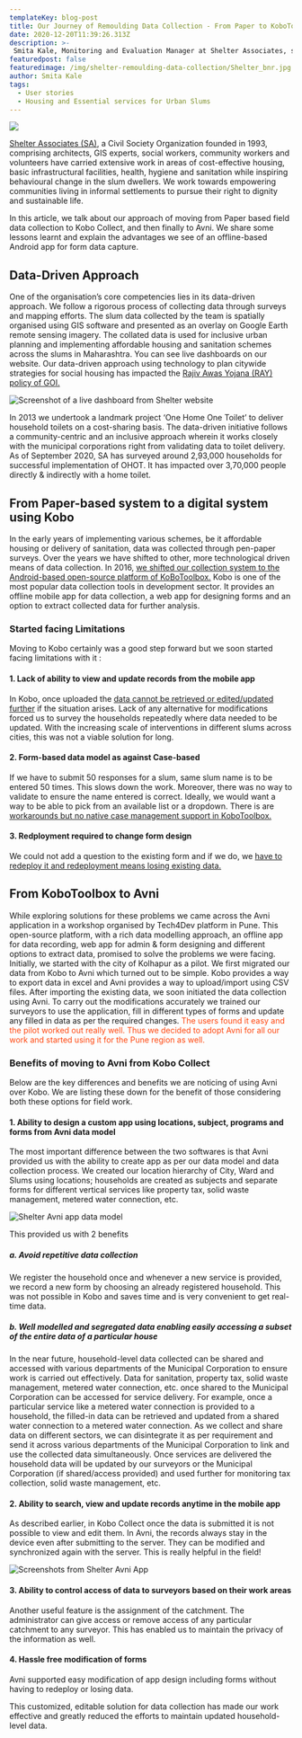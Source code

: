 ```yaml
---
templateKey: blog-post
title: Our Journey of Remoulding Data Collection - From Paper to KoboToolbox to Avni
date: 2020-12-20T11:39:26.313Z
description: >-
 Smita Kale, Monitoring and Evaluation Manager at Shelter Associates, shares about their journey of moving from Paper based data collection to digital systems, first using KoboToolbox and then to Avni.
featuredpost: false
featuredimage: /img/shelter-remoulding-data-collection/Shelter_bnr.jpg
author: Smita Kale
tags:
  - User stories
  - Housing and Essential services for Urban Slums
---
```

![](/img/shelter-remoulding-data-collection/Shelter_bnr.jpg)

<a href="http://shelter-associates.org/" target="_blank" rel="noopener noreferrer">Shelter Associates (SA)</a>, a Civil Society Organization founded in 1993, comprising architects, GIS experts, social workers, community workers and volunteers have carried extensive work in areas of cost-effective housing, basic infrastructural facilities, health, hygiene and sanitation while inspiring behavioural change in the slum dwellers. We work towards empowering communities living in informal settlements to pursue their right to dignity and sustainable life.

In this article, we talk about our approach of moving from Paper based field data collection to Kobo Collect, and then finally to Avni. We share some lessons learnt and explain the advantages we see of an offline-based Android app for form data capture.
 
## Data-Driven Approach
One of the organisation’s core competencies lies in its data-driven approach. We follow a rigorous process of collecting data through surveys and mapping efforts. The slum data collected by the team is spatially organised using GIS software and presented as an overlay on Google Earth remote sensing imagery. The collated data is used for inclusive urban planning and implementing affordable housing and sanitation schemes across the slums in Maharashtra. You can see live dashboards on our website. Our data-driven approach using technology to plan citywide strategies for social housing has impacted the <a href="http://shelter-associates.org/" target="_blank" rel="noopener noreferrer">Rajiv Awas Yojana (RAY) policy of GOI.</a>

![Screenshot of a live dashboard from Shelter website](/img/shelter-remoulding-data-collection/Shelter_kolhapur_dashboard_screenshot.png)

In 2013 we undertook a landmark project ‘One Home One Toilet’ to deliver household toilets on a cost-sharing basis. The data-driven initiative follows a community-centric and an inclusive approach wherein it works closely with the municipal corporations right from validating data to toilet delivery. As of September 2020, SA has surveyed around 2,93,000 households for successful implementation of OHOT. It has impacted over 3,70,000 people directly & indirectly with a home toilet.
 
## From Paper-based system to a digital system using Kobo
In the early years of implementing various schemes, be it affordable housing or delivery of sanitation, data was collected through pen-paper surveys. Over the years we have shifted to other, more technological driven means of data collection. In 2016, <a href="https://shelter-associates.org/blog/making-the-complex-simple-kobo-toolbox-improves-efficiency-in-data-collection/" target="_blank" rel="noopener noreferrer">we shifted our collection system to the Android-based open-source platform of KoBoToolbox.</a> Kobo is one of the most popular data collection tools in development sector. It provides an offline mobile app for data collection, a web app for designing forms and an option to extract collected data for further analysis.

### Started facing Limitations
Moving to Kobo certainly was a good step forward but we soon started facing limitations with it :
#### 1. Lack of ability to view and update records from the mobile app
In Kobo, once uploaded the <a href="https://community.kobotoolbox.org/t/update-an-already-submitted-record-on-a-mobile-client/1745" target="_blank" rel="noopener noreferrer">data cannot be retrieved or edited/updated further</a> if the situation arises. Lack of any alternative for modifications forced us to survey the households repeatedly where data needed to be updated. With the increasing scale of interventions in different slums across cities, this was not a viable solution for long.

#### 2. Form-based data model as against Case-based
If we have to submit 50 responses for a slum, same slum name is to be entered 50 times. This slows down the work. Moreover, there was no way to validate to ensure the name entered is correct. Ideally, we would want a way to be able to pick from an available list or a dropdown. There is are <a href="https://community.kobotoolbox.org/t/case-management-in-kobo/8944" target="_blank" rel="noopener noreferrer">workarounds but no native case management support in KoboToolbox.</a>
 
#### 3. Redployment required to change form design 
We could not add a question to the existing form and if we do, we <a href="https://community.kobotoolbox.org/t/updating-redeploying-survey-form-while-data-collection-is-on-going/6088" target="_blank" rel="noopener noreferrer">have to redeploy it and redeployment means losing existing data.</a>

## From KoboToolbox to Avni
While exploring solutions for these problems we came across the Avni application in a workshop organised by Tech4Dev platform in Pune. This open-source platform, with a rich data modelling approach, an offline app for data recording, web app for admin & form designing and different options to extract data, promised to solve the problems we were facing. 
Initially, we started with the city of Kolhapur as a pilot. We first migrated our data from Kobo to Avni which turned out to be simple. Kobo provides a way to export data in excel and Avni provides a way to upload/import using CSV files. After importing the existing data, we soon initiated the data collection using Avni. To carry out the modifications accurately we trained our surveyors to use the application, fill in different types of forms and update any filled in data as per the required changes. <span style="color:#ff470f">The users found it easy and the pilot worked out really well. Thus we decided to adopt Avni for all our work and started using it for the Pune region as well.</span>

### Benefits of moving to Avni from Kobo Collect
Below are the key differences and benefits we are noticing of using Avni over Kobo. We are listing these down for the benefit of those considering both these options for field work.
 
#### 1. Ability to design a custom app using locations, subject, programs and forms from Avni data model
The most important difference between the two softwares is that Avni provided us with the ability to create app as per our data model and data collection process. We created our location hierarchy of City, Ward and Slums using locations; households are created as subjects and separate forms for different vertical services like property tax, solid waste management, metered water connection, etc. 

![Shelter Avni app data model](/img/shelter-remoulding-data-collection/Shelter_data_model.png)

This provided us with 2 benefits
##### a. Avoid repetitive data collection
We register the household once and whenever a new service is provided, we record a new form by choosing an already registered household. This was not possible in Kobo and saves time and is very convenient to get real-time data.
##### b. Well modelled and segregated data enabling easily accessing a subset of the entire data of a particular house
In the near future, household-level data collected can be shared and accessed with various departments of the Municipal Corporation to ensure work is carried out effectively. Data for sanitation, property tax, solid waste management, metered water connection, etc. once shared to the Municipal Corporation can be accessed for service delivery. For example, once a particular service like a metered water connection is provided to a household, the filled-in data can be retrieved and updated from a shared water connection to a metered water connection. As we collect and share data on different sectors, we can disintegrate it as per requirement and send it across various departments of the Municipal Corporation to link and use the collected data simultaneously. Once services are delivered the household data will be updated by our surveyors or the Municipal Corporation (if shared/access provided) and used further for monitoring tax collection, solid waste management, etc.

#### 2. Ability to search, view and update records anytime in the mobile app
As described earlier, in Kobo Collect once the data is submitted it is not possible to view and edit them. In Avni, the records always stay in the device even after submitting to the server. They can be modified and synchronized again with the server. This is really helpful in the field!

![Screenshots from Shelter Avni App ](/img/shelter-remoulding-data-collection/Shelter_avni_app_screenshot.png)
#### 3. Ability to control access of data to surveyors based on their work areas
Another useful feature is the assignment of the catchment. The administrator can give access or remove access of any particular catchment to any surveyor. This has enabled us to maintain the privacy of the information as well. 
#### 4. Hassle free modification of forms
Avni supported easy modification of app design including forms without having to redeploy or losing data.

This customized, editable solution for data collection has made our work effective and greatly reduced the efforts to maintain updated household-level data. 
